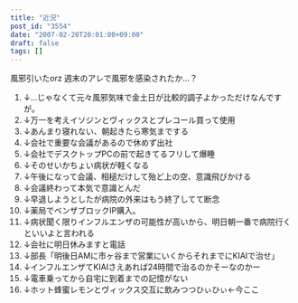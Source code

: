 ```yaml
---
title: "近況"
post_id: "3554"
date: "2007-02-20T20:01:00+09:00"
draft: false
tags: []
---
```



風邪引いたorz 週末のアレで風邪を感染されたか…？

  1. ↓…じゃなくて元々風邪気味で金土日が比較的調子よかっただけなんですが。
  2. ↓万一を考えイソジンとヴィックスとプレコール買って使用
  3. ↓あんまり寝れない、朝起きたら寒気までする
  4. ↓会社で重要な会議があるので休めず出社
  5. ↓会社でデスクトップPCの前で起きてるフリして爆睡
  6. ↓そのせいかちょい病状が軽くなる
  7. ↓午後になって会議、相槌だけして殆ど上の空、意識飛びかける
  8. ↓会議終わって本気で意識とんだ
  9. ↓早退しようとしたが病院の外来はもう終了してて断念
  10. ↓薬局でベンザブロックIP購入。
  11. ↓病状聞く限りインフルエンザの可能性が高いから、明日朝一番で病院行くといいよと言われる
  12. ↓会社に明日休みますと電話
  13. ↓部長「明後日AMに市ヶ谷まで営業にいくからそれまでにKIAIで治せ」
  14. ↓インフルエンザてKIAIさえあれば24時間で治るのかそーなのかー
  15. ↓電車乗ってから自宅に到着までの記憶がない
  16. ↓ホット蜂蜜レモンとヴィックス交互に飲みつつひぃひぃ←今ここ
